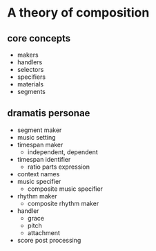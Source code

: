 A theory of composition
=======================

## core concepts

- makers
- handlers
- selectors
- specifiers
- materials
- segments

## dramatis personae

- segment maker
- music setting
- timespan maker
    - independent, dependent
- timespan identifier
    - ratio parts expression
- context names
- music specifier
    - composite music specifier
- rhythm maker
    - composite rhythm maker
- handler
    - grace
    - pitch
    - attachment
- score post processing